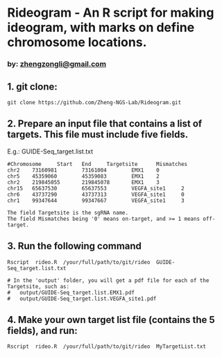 # Rideogram - An R script for making ideogram, with marks on define chromosome locations.

### by: zhengzongli@gmail.com

## 1. git clone:

	git clone https://github.com/Zheng-NGS-Lab/Rideogram.git

## 2. Prepare an input file that contains a list of targets. This file must include five fields.
 E.g.: GUIDE-Seq_target.list.txt

	#Chromosome     Start   End     Targetsite      Mismatches
	chr2    73160981        73161004        EMX1    0
	chr5    45359060        45359083        EMX1    2
	chr2    219845055       219845078       EMX1    3
	chr15   65637530        65637553        VEGFA_site1     2
	chr6    43737290        43737313        VEGFA_site1     0
	chr1    99347644        99347667        VEGFA_site1     3

    The field Targetsite is the sgRNA name.
    The field Mismatches being '0' means on-target, and >= 1 means off-target.

## 3. Run the following command

	Rscript  rideo.R  /your/full/path/to/git/rideo  GUIDE-Seq_target.list.txt

	# In the 'output' folder, you will get a pdf file for each of the Targetsite, such as:
	#	output/GUIDE-Seq_target.list.EMX1.pdf 
	#	output/GUIDE-Seq_target.list.VEGFA_site1.pdf 

## 4. Make your own target list file (contains the 5 fields), and run:

	Rscript  rideo.R  /your/full/path/to/git/rideo  MyTargetList.txt

